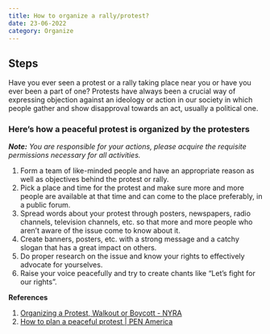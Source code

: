 ```yaml
---
title: How to organize a rally/protest?
date: 23-06-2022
category: Organize
---
```


## Steps

Have you ever seen a protest or a rally taking place near you or have you ever been a part of one? Protests have always been a crucial way of expressing objection against an ideology or action in our society in which people gather and show disapproval towards an act, usually a political one.

### Here’s how a peaceful protest is organized by the protesters

_**Note:** You are responsible for your actions, please acquire the requisite permissions necessary for all activities._

1. Form a team of like-minded people and have an appropriate reason as well as objectives behind the protest or rally.
2. Pick a place and time for the protest and make sure more and more people are available at that time and can come to the place preferably, in a public forum.
3. Spread words about your protest through posters, newspapers, radio channels, television channels, etc. so that more and more people who aren’t aware of the issue come to know about it.
4. Create banners, posters, etc. with a strong message and a catchy slogan that has a great impact on others.
5. Do proper research on the issue and know your rights to effectively advocate for yourselves.
6. Raise your voice peacefully and try to create chants like “Let’s fight for our rights”. 

**References**
1. [Organizing a Protest, Walkout or Boycott - NYRA](https://www.youthrights.org/action/toolkit/organizing-a-protest/)
2. [How to plan a peaceful protest | PEN America](https://campusfreespeechguide.pen.org/resource/how-to-plan-a-peaceful-protest/)


